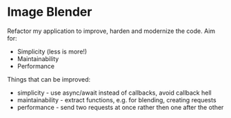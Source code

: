# Image Blender

Refactor my application to improve, harden and modernize the code. Aim for:

- Simplicity (less is more!)
- Maintainability
- Performance

Things that can be improved:

* simplicity - use async/await instead of callbacks, avoid callback hell  
* maintainability - extract functions, e.g. for blending, creating requests   
* performance - send two requests at once rather then one after the other  